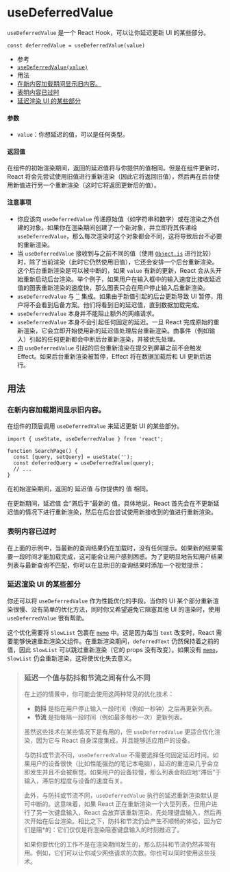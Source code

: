 # useDeferredValue

`useDeferredValue` 是一个 React Hook，可以让你延迟更新 UI 的某些部分。

```
const deferredValue = useDeferredValue(value)
```

- 参考
 - [`useDeferredValue(value)`](https://react.docschina.org/reference/react/useDeferredValue#usedeferredvalue)
- 用法
 - [在新内容加载期间显示旧内容。](https://react.docschina.org/reference/react/useDeferredValue#showing-stale-content-while-fresh-content-is-loading)
 - [表明内容已过时](https://react.docschina.org/reference/react/useDeferredValue#indicating-that-the-content-is-stale)
 - [延迟渲染 UI 的某些部分](https://react.docschina.org/reference/react/useDeferredValue#deferring-re-rendering-for-a-part-of-the-ui)

#### 参数 

- `value`：你想延迟的值，可以是任何类型。

#### 返回值 

在组件的初始渲染期间，返回的延迟值将与你提供的值相同。但是在组件更新时，React 将会先尝试使用旧值进行重新渲染（因此它将返回旧值），然后再在后台使用新值进行另一个重新渲染（这时它将返回更新后的值）。

#### 注意事项 

- 你应该向 `useDeferredValue` 传递原始值（如字符串和数字）或在渲染之外创建的对象。如果你在渲染期间创建了一个新对象，并立即将其传递给 `useDeferredValue`，那么每次渲染时这个对象都会不同，这将导致后台不必要的重新渲染。
- 当 `useDeferredValue` 接收到与之前不同的值（使用 [`Object.is`](https://developer.mozilla.org/zh-CN/docs/Web/JavaScript/Reference/Global_Objects/Object/is) 进行比较）时，除了当前渲染（此时它仍然使用旧值），它还会安排一个后台重新渲染。这个后台重新渲染是可以被中断的，如果 `value` 有新的更新，React 会从头开始重新启动后台渲染。举个例子，如果用户在输入框中的输入速度比接收延迟值的图表重新渲染的速度快，那么图表只会在用户停止输入后重新渲染。
- `useDeferredValue` 与 [``](https://react.docschina.org/reference/react/Suspense) 集成。如果由于新值引起的后台更新导致 UI 暂停，用户将不会看到后备方案。他们将看到旧的延迟值，直到数据加载完成。
- `useDeferredValue` 本身并不能阻止额外的网络请求。
- `useDeferredValue` 本身不会引起任何固定的延迟。一旦 React 完成原始的重新渲染，它会立即开始使用新的延迟值处理后台重新渲染。由事件（例如输入）引起的任何更新都会中断后台重新渲染，并被优先处理。
- 由 `useDeferredValue` 引起的后台重新渲染在提交到屏幕之前不会触发 Effect。如果后台重新渲染被暂停，Effect 将在数据加载后和 UI 更新后运行。

## 用法 

### 在新内容加载期间显示旧内容。 

在组件的顶层调用 `useDeferredValue` 来延迟更新 UI 的某些部分。

````tsx
import { useState, useDeferredValue } from 'react';

function SearchPage() {
  const [query, setQuery] = useState('');
  const deferredQuery = useDeferredValue(query);
  // ...
}
````

在初始渲染期间，返回的 延迟值 与你提供的 值 相同。

在更新期间，延迟值 会“滞后于”最新的 值。具体地说，React 首先会在不更新延迟值的情况下进行重新渲染，然后在后台尝试使用新接收到的值进行重新渲染。

### 表明内容已过时 

在上面的示例中，当最新的查询结果仍在加载时，没有任何提示。如果新的结果需要一段时间才能加载完成，这可能会让用户感到困惑。为了更明显地告知用户结果列表与最新查询不匹配，你可以在显示旧的查询结果时添加一个视觉提示：



### 延迟渲染 UI 的某些部分 

你还可以将 `useDeferredValue` 作为性能优化的手段。当你的 UI 某个部分重新渲染很慢、没有简单的优化方法，同时你又希望避免它阻塞其他 UI 的渲染时，使用 `useDeferredValue` 很有帮助。

这个优化需要将 `SlowList` 包裹在 [`memo`](https://react.docschina.org/reference/react/memo) 中。这是因为每当 `text` 改变时，React 需要能够快速重新渲染父组件。在重新渲染期间，`deferredText` 仍然保持着之前的值，因此 `SlowList` 可以跳过重新渲染（它的 props 没有改变）。如果没有 [`memo`](https://react.docschina.org/reference/react/memo)，`SlowList` 仍会重新渲染，这将使优化失去意义。



>### 延迟一个值与防抖和节流之间有什么不同
>
>在上述的情景中，你可能会使用这两种常见的优化技术：
>
>- **防抖** 是指在用户停止输入一段时间（例如一秒钟）之后再更新列表。
>- **节流** 是指每隔一段时间（例如最多每秒一次）更新列表。
>
>虽然这些技术在某些情况下是有用的，但 `useDeferredValue` 更适合优化渲染，因为它与 React 自身深度集成，并且能够适应用户的设备。
>
>与防抖或节流不同，`useDeferredValue` 不需要选择任何固定延迟时间。如果用户的设备很快（比如性能强劲的笔记本电脑），延迟的重渲染几乎会立即发生并且不会被察觉。如果用户的设备较慢，那么列表会相应地“滞后”于输入，滞后的程度与设备的速度有关。
>
>此外，与防抖或节流不同，`useDeferredValue` 执行的延迟重新渲染默认是可中断的。这意味着，如果 React 正在重新渲染一个大型列表，但用户进行了另一次键盘输入，React 会放弃该重新渲染，先处理键盘输入，然后再次开始在后台渲染。相比之下，防抖和节流仍会产生不顺畅的体验，因为它们是阻*的：它们仅仅是将渲染阻塞键盘输入的时刻推迟了。
>
>如果你要优化的工作不是在渲染期间发生的，那么防抖和节流仍然非常有用。例如，它们可以让你减少网络请求的次数。你也可以同时使用这些技术。

